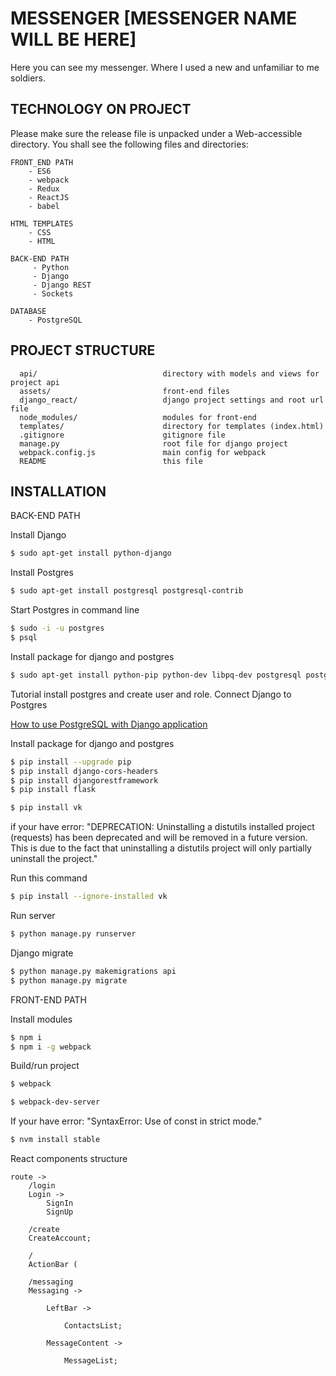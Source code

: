 MESSENGER [MESSENGER NAME WILL BE HERE]
=====================================================

Here you can see my messenger. Where I used a new and unfamiliar to me soldiers.

TECHNOLOGY ON PROJECT
------------------------

Please make sure the release file is unpacked under a Web-accessible
directory. You shall see the following files and directories:

    FRONT_END PATH
        - ES6
        - webpack
        - Redux
        - ReactJS
        - babel
       
    HTML TEMPLATES
        - CSS
        - HTML
        
    BACK-END PATH
         - Python
         - Django
         - Django REST
         - Sockets
     
    DATABASE
        - PostgreSQL

PROJECT STRUCTURE
------------------------

      api/                            directory with models and views for project api
      assets/                         front-end files
      django_react/                   django project settings and root url file
      node_modules/                   modules for front-end
      templates/                      directory for templates (index.html)
      .gitignore                      gitignore file
      manage.py                       root file for django project
      webpack.config.js               main config for webpack
      README                          this file


INSTALLATION
------------------------

BACK-END PATH

Install Django
```sh
$ sudo apt-get install python-django
```
Install Postgres
```sh
$ sudo apt-get install postgresql postgresql-contrib
```
Start Postgres in command line
```sh
$ sudo -i -u postgres
$ psql
```
Install package for django and postgres
```sh
$ sudo apt-get install python-pip python-dev libpq-dev postgresql postgresql-contrib
```
Tutorial install postgres and create user and role. Connect Django to Postgres

<a href="https://www.digitalocean.com/community/tutorials/how-to-use-postgresql-with-your-django-application-on-ubuntu-14-04">How to use PostgreSQL with Django application</a>

Install package for django and postgres
```sh
$ pip install --upgrade pip
$ pip install django-cors-headers
$ pip install djangorestframework
$ pip install flask
```
```sh
$ pip install vk
```
if your have error:
    "DEPRECATION: Uninstalling a distutils installed project (requests) has been deprecated and will be removed 
    in a future version. This is due to the fact that uninstalling a distutils project will only partially uninstall 
    the project."
    
Run this command
```sh
$ pip install --ignore-installed vk
```    
Run server
```sh
$ python manage.py runserver
```
Django migrate
```sh
$ python manage.py makemigrations api
$ python manage.py migrate
```

FRONT-END PATH

Install modules
```sh
$ npm i
$ npm i -g webpack
```
Build/run project
```sh
$ webpack
```
```sh
$ webpack-dev-server
```
If your have error:
    "SyntaxError: Use of const in strict mode."

```sh
$ nvm install stable
```

React components structure

    route ->
        /login
        Login ->
            SignIn
            SignUp
    
        /create
        CreateAccount;
    
        /
        ActionBar (
    
        /messaging
        Messaging ->
    
            LeftBar ->
    
                ContactsList;
    
            MessageContent ->
    
                MessageList;